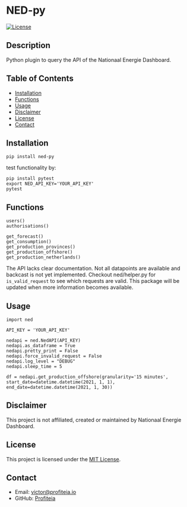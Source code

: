 # NED-py

[![License](https://img.shields.io/badge/license-MIT-blue.svg)](LICENSE)

## Description

Python plugin to query the API of the Nationaal Energie Dashboard. 

## Table of Contents

- [Installation](#installation)
- [Functions](#functions)
- [Usage](#usage)
- [Disclaimer](#disclaimer)
- [License](#license)
- [Contact](#contact)

## Installation

```
pip install ned-py
```

test functionality by:

```
pip install pytest
export NED_API_KEY='YOUR_API_KEY'
pytest
```

## Functions

```
users()
authorisations()

get_forecast()
get_consumption()
get_production_provinces()
get_production_offshore()
get_production_netherlands()
```

The API lacks clear documentation. Not all datapoints are available and backcast is not yet implemented. Checkout ned/helper.py for `is_valid_request` to see which requests are valid. 
This package will be updated when more information becomes available.

## Usage

``` 
import ned

API_KEY = 'YOUR_API_KEY'

nedapi = ned.NedAPI(API_KEY)
nedapi.as_dataframe = True
nedapi.pretty_print = False
nedapi.force_invalid_request = False
nedapi.log_level = "DEBUG"
nedapi.sleep_time = 5

df = nedapi.get_production_offshore(granularity='15 minutes', start_date=datetime.datetime(2021, 1, 1), end_date=datetime.datetime(2021, 1, 30))
```

## Disclaimer

This project is not affiliated, created or maintained by Nationaal Energie Dashboard. 

## License

This project is licensed under the [MIT License](LICENSE). 

## Contact

- Email: victor@profiteia.io
- GitHub: [Profiteia](https://github.com/profiteia)